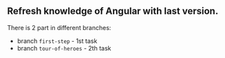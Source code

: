 ## Refresh knowledge of Angular with last version.

There is 2 part in different branches:
- branch `first-step` - 1st task
- branch `tour-of-heroes` - 2th task
